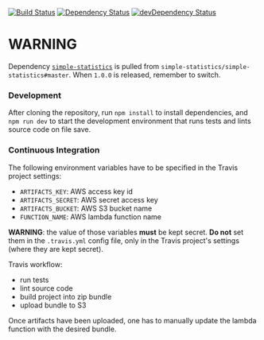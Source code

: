 [![Build Status](https://travis-ci.org/innowatio/iwwa-lambda-standard-deviation.svg?branch=master)](https://travis-ci.org/innowatio/iwwa-lambda-standard-deviation)
[![Dependency Status](https://david-dm.org/innowatio/iwwa-lambda-standard-deviation.svg)](https://david-dm.org/innowatio/iwwa-lambda-standard-deviation)
[![devDependency Status](https://david-dm.org/innowatio/iwwa-lambda-standard-deviation/dev-status.svg)](https://david-dm.org/innowatio/iwwa-lambda-standard-deviation#info=devDependencies)

# WARNING

Dependency [`simple-statistics`](https://github.com/simple-statistics/simple-statistics/)
is pulled from `simple-statistics/simple-statistics#master`. When `1.0.0` is
released, remember to switch.

### Development

After cloning the repository, run `npm install` to install dependencies, and
`npm run dev` to start the development environment that runs tests and lints
source code on file save.

### Continuous Integration

The following environment variables have to be specified in the Travis project
settings:

- `ARTIFACTS_KEY`: AWS access key id
- `ARTIFACTS_SECRET`: AWS secret access key
- `ARTIFACTS_BUCKET`: AWS S3 bucket name
- `FUNCTION_NAME`: AWS lambda function name

**WARNING**: the value of those variables **must** be kept secret. **Do not**
set them in the `.travis.yml` config file, only in the Travis project's
settings (where they are kept secret).

Travis workflow:

- run tests
- lint source code
- build project into zip bundle
- upload bundle to S3

Once artifacts have been uploaded, one has to manually update the lambda
function with the desired bundle.
